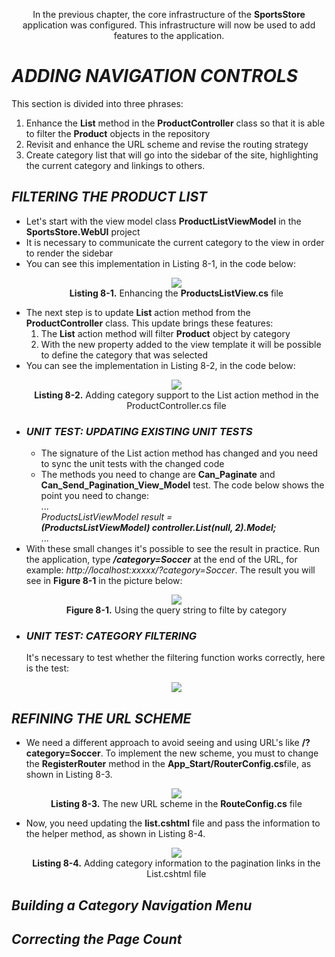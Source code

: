 <p align="center">
    In the previous chapter, the core infrastructure of the <b>SportsStore </b> application was configured. This infrastructure will now be used to add features to the application.    
</p>

<h1><i>ADDING NAVIGATION CONTROLS</i></h1>
    This section is divided into three phrases:<br />
    <ol>
        <li>
            Enhance the <b>List</b> method in the <b>ProductController</b> class so that it is able to filter the <b>Product</b> objects in the repository
        </li>
        <li>
            Revisit and enhance the URL scheme and revise the routing strategy
        </li>
        <li>
            Create category list that will go into the sidebar of the site, highlighting the current category and linkings to others.
        </li>                
    </ol>

<h2><i>FILTERING THE PRODUCT LIST</i></h2>
    <ul>
        <li>
            Let's start with the view model class <b>ProductListViewModel</b> in the <b>SportsStore.WebUI</b> project
        </li>
        <li>
            It is necessary to communicate the current category to the view in order to render the sidebar
        </li>
        <li>
            You can see this implementation in Listing 8-1, in the code below:
            <p align="center">
                <img src="Pictures/Listing 8-1.png" /><br />
                <b>Listing 8-1.</b> Enhancing the <b>ProductsListView.cs</b> file
            </p>
        </li>
        <li>
            The next step is to update <b>List</b> action method from the <b>ProductController</b> class. This update brings these features:
            <ol>
                <li>
                    The <b>List</b> action method will filter <b>Product</b> object by category
                </li>
                <li>
                    With the new property added to the view template it will be possible to define the category that was selected
                </li>
            </ol>
        </li>
        <li>
            You can see the implementation in Listing 8-2, in the code below:
            <p align="center">
                <img src="Pictures/Listing 8-2.png" /><br />
                <b>Listing 8-2.</b> Adding category support to the List action method in the ProductController.cs file
            </p>
        </li>
        <li>
            <h3><i>UNIT TEST: UPDATING EXISTING UNIT TESTS</i></h3>
                <ul>
                    <li>
                        The signature of the List action method has changed and you need to sync the unit tests with the changed code
                    </li>
                    <li>
                        The methods you need to change are <b>Can_Paginate</b> and <b>Can_Send_Pagination_View_Model</b> test. The code below shows the point you need to change:<br />
                            ...<br />
                            <i>
                            ProductsListViewModel result =<br />
                            <b>(ProductsListViewModel) controller.List(null, 2).Model;</b>
                            </i><br />
                            ...
                    </li>        
                </ul>
        </li>
        <li>
            With these small changes it's possible to see the result in practice. Run the application, type <b><i>/category=Soccer</i></b> at the end of the URL, for example: <i>http://localhost:xxxxx/?category=Soccer</i>. The result you will see in <b>Figure 8-1</b> in the picture below:
            <p align="center">
                <img src="Pictures/Figure 8-1.png" /><br />
                <b>Figure 8-1.</b> Using the query string to filte by category
            </p>
        </li>
        <li>
            <h3><i>UNIT TEST: CATEGORY FILTERING</i></h3>
            It's necessary to test whether the filtering function works correctly, here is the test:
            <p align="center">
                <img src="Pictures/UT_CATEGORY_FILTERING.png" />
            </p>
        </li>
    </ul>    

<h2><i>REFINING THE URL SCHEME</i></h2>
<ul>
    <li>
        We need a different approach to avoid seeing and using URL's like <b>/?category=Soccer</b>. To implement the new scheme, you must to change the <b>RegisterRouter</b> method in the <b>App_Start/RouterConfig.cs</b>file, as shown in Listing 8-3.
        <p align="center">
            <img src="Pictures/Listing 8-3.png" /><br />
            <b>Listing 8-3.</b> The new URL scheme in the <b>RouteConfig.cs</b> file
        </p>
    </li>
    <li>
        Now, you need updating the <b>list.cshtml</b> file and pass the information to the helper method, as shown in Listing 8-4.
        <p align="center">
            <img src="Pictures/Listing 8-4.png" /><br />
            <b>Listing 8-4.</b> Adding category information to the pagination links in the List.cshtml file
        </p>
    </li>
</ul>

<h2><i>Building a Category Navigation Menu</i></h2>
<h2><i>Correcting the Page Count</i></h2>